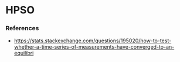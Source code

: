 # HPSO
### References
* https://stats.stackexchange.com/questions/195020/how-to-test-whether-a-time-series-of-measurements-have-converged-to-an-equilibri